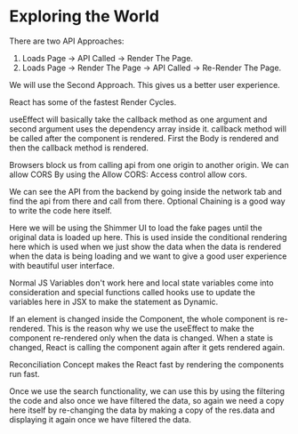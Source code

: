# Exploring the World

There are two API Approaches:
1. Loads Page -> API Called -> Render The Page.
2. Loads Page -> Render The Page -> API Called -> Re-Render The Page.
   
We will use the Second Approach. This gives us a better user experience.

React has some of the fastest Render Cycles.

useEffect will basically take the callback method as one argument and second argument uses the dependency array inside it. callback method will be called after the component is rendered. First the Body is rendered and then the callback method is rendered.

Browsers block us from calling api from one origin to another origin. We can allow CORS By using the Allow CORS: Access control allow cors.

We can see the API from the backend by going inside the network tab and find the api from there and call from there. Optional Chaining is a good way to write the code here itself. 

Here we will be using the Shimmer UI to load the fake pages until the original data is loaded up here. This is used inside the conditional rendering here which is used when we just show the data when the data is rendered when the data is being loading and we want to give a good user experience with beautiful user interface.

Normal JS Variables don't work here and local state variables come into consideration and special functions called hooks use to update the variables here in JSX to make the statement as Dynamic.

If an element is changed inside the Component, the whole component is re-rendered. This is the reason why we use the useEffect to make the component re-rendered only when the data is changed. When a state is changed, React is calling the component again after it gets rendered again.

Reconciliation Concept makes the React fast by rendering the components run fast.

Once we use the search functionality, we can use this by using the filtering the code and also once we have filtered the data, so again we need a copy here itself by re-changing the data by making a copy of the res.data and displaying it again once we have filtered the data.
